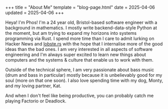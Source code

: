 +++
title = "About Me"
template = "blog-page.html"
date = 2025-04-06
updated = 2025-04-06
+++

Heya! I'm Phos! I'm a 24 year old, Bristol-based software engineer with a background in
mathematics. I mostly write backend-data-style Python at the moment, but am trying to
expand my horizons into systems programming via Rust. I spend more time than I care to
admit lurking on Hacker News and [lobste.rs](https://lobste.rs/) with the hope that I
internalise more of the good ideas than the bad ones. I am very interested in all
aspects of software engineering and I'm always super excited to learn new things about
computers and the systems & culture that enable us to work with them.

Outside of the technical sphere, I am very passionate about bass music (drum and bass in
particular) mostly because it is unbelievably good for my soul (more on that one soon).
I also love spending time with my dog, Monty, and my loving partner, Kat.

And when I don't feel like being productive, you can probably catch me playing Factorio
or Deadlock.

